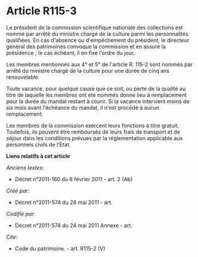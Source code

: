 # Article R115-3

Le président de la commission scientifique nationale des collections est nommé par arrêté du ministre chargé de la culture
parmi les personnalités qualifiées. En cas d'absence ou d'empêchement du président, le directeur général des patrimoines
convoque la commission et en assure la présidence ; le cas échéant, il en fixe l'ordre du jour.

Les membres mentionnés aux 4° et 5° de l'article R. 115-2 sont nommés par arrêté du ministre chargé de la culture pour une
durée de cinq ans renouvelable.

Toute vacance, pour quelque cause que ce soit, ou perte de la qualité au titre de laquelle les membres ont été nommés donne
lieu à remplacement pour la durée du mandat restant à courir. Si la vacance intervient moins de six mois avant l'échéance du
mandat, il n'est procédé à aucun remplacement.

Les membres de la commission exercent leurs fonctions à titre gratuit. Toutefois, ils peuvent être remboursés de leurs frais
de transport et de séjour dans les conditions prévues par la réglementation applicable aux personnels civils de l'Etat.

**Liens relatifs à cet article**

_Anciens textes_:

  - Décret n°2011-160 du 8 février 2011 - art. 2 (Ab)

_Créé par_:

  - Décret n°2011-574 du 24 mai 2011  - art.

_Codifié par_:

  - Décret n°2011-574 du 24 mai 2011 Annexe - art.

_Cite_:

  - Code du patrimoine. - art. R115-2 (V)
